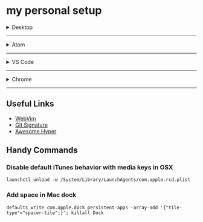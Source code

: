 # my personal setup

<details>
<summary>Desktop</summary>

## Brew Cask

* mojibar
* spotify
* postman
* svgsus
* hyper
* framer
* origami
* figma
* helium
* graphiql
* sketch
* sketch-toolbox
* robomongo
* fog

## Other

* [spectacle](https://www.spectacleapp.com/)
* [dash](https://kapeli.com/dash)
* [rocket](https://matthewpalmer.net/rocket/)
* [clipy](https://clipy-app.com/)
* [vanilla](https://matthewpalmer.net/vanilla/)
* [aerial](https://github.com/JohnCoates/Aerial)
* [station](https://getstation.com/)

</details>

---

<details>
<summary>Atom</summary>

## Plugins

* atom-ternjs
* autocomplete-emojis
* color-picker
* emmet
* editorconfig
* file-icons
* highlight-selected
* linter
* minimap
* pigments
* react-snippets
* sort-lines
* prettier-atom
* wakatime
* tool-bar
* nuclide

## Atom UI

* nova-atom-ui
* nova-atom-syntax

</details>

---

<details>
<summary>VS Code</summary>

## Plugins

* Code Runner
* Color Picker
* Custom CSS and JS Loader
* Dash
* EditorConfig for VS Code
* ES Lint
* Import Cost
* HTML Snippets
* JS Refactor
* markdownlint
* Material Icon Theme
* Node Debug 2
* npm
* npm Intellisense
* Nova
* Paste and Indent
* Prettier - Code formatter
* Project Manager
* Reactjs code snippets
* SVG Viewer
* WakaTime
* :emojisense:
* Auto Close Tag
* Auto Rename Tag
* Bookmarks
* GraphQL for VSCode
* Path Intellisense
* SCSS Intellisense
* Intellisense for CSS class names
* Babel JavaScript
* Babel ES6/ES7
* Duplicate Action
* SCSS IntelliSense
* Debugger For Chrome
* Color Highlight
* Sass
* Caddy Theme
* React Native Tools
* React Native Snippet
* Git Blame
* Import Cost
* ReactSnippets

</details>

---

<details>
<summary>Chrome</summary>

## Extensions

* [momentum](https://chrome.google.com/webstore/detail/momentum/laookkfknpbbblfpciffpaejjkokdgca)
* [wappalyzer](https://chrome.google.com/webstore/detail/wappalyzer/gppongmhjkpfnbhagpmjfkannfbllamg)
* [react dev tools](https://chrome.google.com/webstore/detail/react-developer-tools/fmkadmapgofadopljbjfkapdkoienihi)
* [redux dev tools](https://chrome.google.com/webstore/detail/redux-devtools/lmhkpmbekcpmknklioeibfkpmmfibljd)
* [apollo dev tools](https://chrome.google.com/webstore/detail/apollo-client-developer-t/jdkknkkbebbapilgoeccciglkfbmbnfm)
* [toby](https://chrome.google.com/webstore/detail/toby-for-chrome/hddnkoipeenegfoeaoibdmnaalmgkpip)
* [json formatter](https://chrome.google.com/webstore/detail/momentum/laookkfknpbbblfpciffpaejjkokdgca)
* [cookie manager](https://chrome.google.com/webstore/detail/cookie-manager/bjdaiadcbbcomhnlhpnbmnnfcnhkiibj)
* [CSS Peeper](https://chrome.google.com/webstore/detail/css-peeper/mbnbehikldjhnfehhnaidhjhoofhpehk)

</details>

---

## Useful Links

* [WebVim](https://github.com/vim-dist/webvim)
* [Git Signature](https://git-scm.com/book/en/v2/Git-Tools-Signing-Your-Work)
* [Awesome Hyper](https://github.com/bnb/awesome-hyper)

## Handy Commands

### Disable default iTunes behavior with media keys in OSX

`launchctl unload -w /System/Library/LaunchAgents/com.apple.rcd.plist`

### Add space in Mac dock

`defaults write com.apple.dock persistent-apps -array-add '{"tile-type"="spacer-tile";}'; killall Dock`
